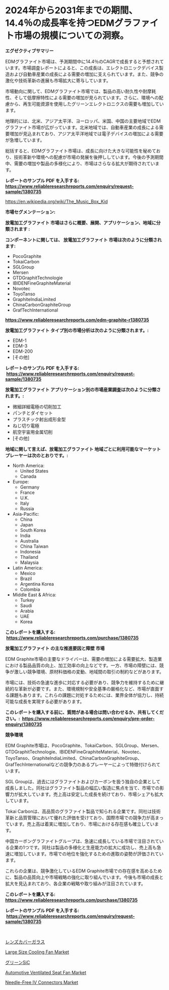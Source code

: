<p><h1>2024年から2031年までの期間、14.4％の成長率を持つEDMグラファイト市場の規模についての洞察。</h1></p><p><strong>エグゼクティブサマリー</strong></p>
<p><p>EDMグラファイト市場は、予測期間中に14.4％のCAGRで成長すると予想されています。市場調査レポートによると、この成長は、エレクトロニックデバイス製造および自動車産業の成長による需要の増加に支えられています。また、競争の激化や技術革新の進展も市場拡大に寄与しています。</p><p>市場動向に関して、EDMグラファイト市場では、製品の高い耐久性や耐摩耗性、そして低摩擦特性による需要の増加が見られています。さらに、環境への配慮から、再生可能資源を使用したグリーンエレクトロニクスの需要も増加しています。</p><p>地理的には、北米、アジア太平洋、ヨーロッパ、米国、中国の主要地域でEDMグラファイト市場が広がっています。北米地域では、自動車産業の成長による需要増加が見込まれており、アジア太平洋地域では電子デバイスの増加による需要が急増しています。</p><p>総括すると、EDMグラファイト市場は、成長に向けた大きな可能性を秘めており、技術革新や環境への配慮が市場の発展を後押ししています。今後の予測期間中、需要の増加や製品の多様化により、市場はさらなる拡大が期待されています。</p></p>
<p><strong>レポートのサンプル PDF を入手する: <a href="https://www.reliableresearchreports.com/enquiry/request-sample/1380735">https://www.reliableresearchreports.com/enquiry/request-sample/1380735</a></strong></p>
<p><a href="https://en.wikipedia.org/wiki/The_Music_Box_Kid">https://en.wikipedia.org/wiki/The_Music_Box_Kid</a></p>
<p><strong>市場セグメンテーション:</strong></p>
<p><strong> 放電加工グラファイト 市場はさらに概要、展開、アプリケーション、地域に分類されます :</strong></p>
<p><strong>コンポーネントに関しては、 放電加工グラファイト 市場は次のように分類されます: &nbsp;</strong></p>
<p><ul><li>PocoGraphite</li><li>TokaiCarbon</li><li>SGLGroup</li><li>Mersen</li><li>GTDGraphitTechnologie</li><li>IBIDENFineGraphiteMaterial</li><li>Novotec</li><li>ToyoTanso</li><li>GraphiteIndiaLimited</li><li>ChinaCarbonGraphiteGroup</li><li>GrafTechInternational</li></ul></p>
<p><strong><a href="https://www.reliableresearchreports.com/edm-graphite-r1380735">https://www.reliableresearchreports.com/edm-graphite-r1380735</a></strong></p>
<p><strong> 放電加工グラファイト タイプ別の市場分析は次のように分類されます。:</strong></p>
<p><ul><li>EDM-1</li><li>EDM-3</li><li>EDM-200</li><li>[その他]</li></ul></p>
<p><strong>レポートのサンプル PDF を入手する: &nbsp;<a href="https://www.reliableresearchreports.com/enquiry/request-sample/1380735">https://www.reliableresearchreports.com/enquiry/request-sample/1380735</a></strong></p>
<p><strong> 放電加工グラファイト アプリケーション別の市場産業調査は次のように分類されます。:</strong></p>
<p><ul><li>微細詳細電極の切削加工</li><li>パンチとダイセット</li><li>プラスチック射出成形金型</li><li>ねじ切り電極</li><li>航空宇宙用金属切削</li><li>[その他]</li></ul></p>
<p><strong>地域に関して言えば、放電加工グラファイト 地域ごとに利用可能なマーケットプレーヤーは次のとおりです。:</strong></p>
<p><ul>
    <li>
        North America:
        <ul>
            <li>United States</li>
            <li>Canada</li>
        </ul>
    </li>
    <li>
        Europe:
        <ul>
            <li>Germany</li>
            <li>France</li>
            <li>U.K.</li>
            <li>Italy</li>
            <li>Russia</li>
        </ul>
    </li>
    <li>
        Asia-Pacific:
        <ul>
            <li>China</li>
            <li>Japan</li>
            <li>South Korea</li>
            <li>India</li>
            <li>Australia</li>
            <li>China Taiwan</li>
            <li>Indonesia</li>
            <li>Thailand</li>
            <li>Malaysia</li>
        </ul>
    </li>
    <li>
        Latin America:
        <ul>
            <li>Mexico</li>
            <li>Brazil</li>
            <li>Argentina Korea</li>
            <li>Colombia</li>
        </ul>
    </li>
    <li>
        Middle East & Africa:
        <ul>
            <li>Turkey</li>
            <li>Saudi</li>
            <li>Arabia</li>
            <li>UAE</li>
            <li>Korea</li>
        </ul>
    </li>
    </ul></p>
<p><strong>このレポートを購入する: &nbsp;<a href="https://www.reliableresearchreports.com/purchase/1380735">https://www.reliableresearchreports.com/purchase/1380735</a></strong></p>
<p><strong>放電加工グラファイト の主な推進要因と障壁 市場</strong></p>
<p><p>EDM Graphite市場の主要なドライバーは、需要の増加による需要拡大、製造業における製品品質の向上、加工効率の向上などです。一方、市場の障壁には、競争が激しい競争環境、原材料価格の変動、地域間の取引の制約などがあります。</p><p>市場には、技術の急速な進歩に対応する必要があり、競争力を維持するために継続的な革新が必要です。また、環境規制や安全基準の厳格化など、市場が直面する課題もあります。これらの課題に対処するためには、業界全体が協力し、持続可能な成長を実現する必要があります。</p></p>
<p><strong>このレポートを購入する前に、質問がある場合は問い合わせるか、共有してください。:&nbsp; <a href="https://www.reliableresearchreports.com/enquiry/pre-order-enquiry/1380735">https://www.reliableresearchreports.com/enquiry/pre-order-enquiry/1380735</a></strong></p>
<p><strong>競争環境</strong></p>
<p><p>EDM Graphite市場は、PocoGraphite、TokaiCarbon、SGLGroup、Mersen、GTDGraphitTechnologie、IBIDENFineGraphiteMaterial、Novotec、ToyoTanso、GraphiteIndiaLimited、ChinaCarbonGraphiteGroup、GrafTechInternationalなどの競争力のあるプレーヤーによって特徴付けられています。 </p><p>SGL Groupは、過去にはグラファイトおよびカーボンを扱う独自の企業として成長しました。同社はグラファイト製品の幅広い製造に焦点を当て、市場での影響力が拡大しています。売上高は安定した成長を続けており、市場シェアも拡大しています。</p><p>Tokai Carbonは、高品質のグラファイト製品で知られる企業です。同社は技術革新と品質管理において優れた評価を受けており、国際市場での競争力が高まっています。売上高は着実に増加しており、市場における存在感も確立しています。</p><p>中国カーボングラファイトグループは、急速に成長している市場で注目されている企業の1つです。同社は製品の多様化と生産能力の拡大に成功し、売上高も急速に増加しています。市場での地位を強化するための進取の姿勢が評価されています。</p><p>これらの企業は、競争激化しているEDM Graphite市場での存在感を高めるために、製品の品質向上や市場戦略の強化に取り組んでいます。今後も市場の成長と拡大を見込まれており、各企業の戦略や取り組みが注目されています。</p></p>
<p><strong>このレポートを購入する: &nbsp; <a href="https://www.reliableresearchreports.com/purchase/1380735">https://www.reliableresearchreports.com/purchase/1380735</a></strong></p>
<p><strong>レポートのサンプル PDF を入手する: &nbsp;<a href="https://www.reliableresearchreports.com/enquiry/request-sample/1380735">https://www.reliableresearchreports.com/enquiry/request-sample/1380735</a></strong><strong></strong></p>
<p>&nbsp;</p>
<p><p><a href="https://github.com/RandallRunte2023/Market-Research-Report-List-2/blob/main/51619413640.md">レンズカバーガラス</a></p><p><a href="https://github.com/dianemacle6776/Market-Research-Report-List-1/blob/main/large-size-cooling-fan-market.md">Large Size Cooling Fan Market</a></p><p><a href="https://github.com/DanykaKilback/Market-Research-Report-List-2/blob/main/12303243641.md">グリーンSiC</a></p><p><a href="https://github.com/sarabits412/Market-Research-Report-List-1/blob/main/automotive-ventilated-seat-fan-market.md">Automotive Ventilated Seat Fan Market</a></p><p><a href="https://issuu.com/reportprime-2/docs/needle-free-iv-connectors-market-size-2030.pptx">Needle-Free IV Connectors Market</a></p></p>